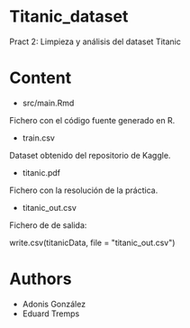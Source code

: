 # Titanic_dataset
Pract 2: Limpieza y análisis del dataset Titanic

# Content
- src/main.Rmd

Fichero con el código fuente generado en R.

- train.csv

Dataset obtenido del repositorio de Kaggle.

- titanic.pdf

Fichero con la resolución de la práctica.

- titanic_out.csv

Fichero de de salida:

write.csv(titanicData, file = "titanic_out.csv")

# Authors
- Adonis González
- Eduard Tremps
